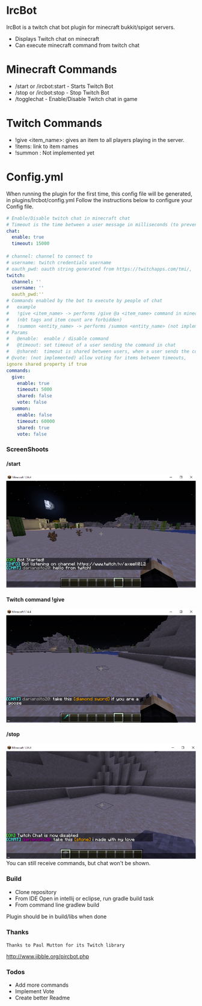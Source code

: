 # IrcBot

IrcBot is a twitch chat bot plugin for minecraft bukkit/spigot servers.

  - Displays Twitch chat on minecraft
  - Can execute minecraft command from twitch chat

# Minecraft Commands

  - /start or /ircbot:start - Starts Twitch Bot
  - /stop or /ircbot:stop - Stop Twitch Bot
  - /togglechat - Enable/Disable Twitch chat in game

# Twitch Commands
- !give <item_name>: gives an item to all players playing in the server.
- !items: link to item names
- !summon <entity>: Not implemented yet

# Config.yml
When running the plugin for the first time, this config file will be generated, in plugins/Ircbot/config.yml
Follow the instructions below to configure your Config file.
```yaml
# Enable/Disable twitch chat in minecraft chat
# Timeout is the time between a user message in milliseconds (to prevent spam)
chat:
  enable: true
  timeout: 15000
  
# channel: channel to connect to
# username: twitch credentials username
# oauth_pwd: oauth string generated from https://twitchapps.com/tmi/,
twitch:
  channel: ''
  username: ''
  oauth_pwd:''
# Commands enabled by the bot to execute by people of chat
#   example
#   !give <item_name> -> performs /give @a <item_name> command in minecraft
#   (nbt tags and item count are forbidden)
#   !summon <entity_name> -> performs /summon <entity_name> (not implemented)
# Params
#   @enable:  enable / disable command
#   @timeout: set timeout of a user sending the command in chat
#   @shared:  timeout is shared between users, when a user sends the command timeouts start couting
# @vote: (not implemented) allow voting for items between timeouts, 
ignore shared property if true
commands:
  give:
    enable: true
    timeout: 5000
    shared: false
    vote: false
  summon:
    enable: false
    timeout: 60000
    shared: true
    vote: false
```

### ScreenShoots
#### /start
![](/screenshot/screen1.png?raw=true)

#### Twitch command !give
![](/screenshot/screen2.png?raw=true)

#### /stop
![](/screenshot/screen3.png?raw=true)
You can still receive commands, but chat won't be shown.

### Build
- Clone repository
- From IDE
  Open in intellij or eclipse, run gradle build task
- From command line
  gradlew build

Plugin should be in build/libs when done


### Thanks 
    Thanks to Paul Mutton for its Twitch library 
http://www.jibble.org/pircbot.php

### Todos
 - Add more commands
 - Implement Vote
 - Create better Readme
